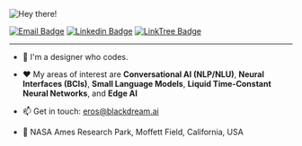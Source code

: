 ![Hey there!](https://media.tenor.com/acihnolEVYAAAAAC/goku-hi.gif)
 
[![Email Badge](https://img.shields.io/badge/-Email-c14438?style=flat-square&logo=Gmail&logoColor=white&link=mailto:eros@theotherEros.com)](mailto:eros@theotherEros.com)
[![Linkedin Badge](https://img.shields.io/badge/-LinkedIn-blue?style=flat-square&logo=Linkedin&logoColor=white&link=https://www.linkedin.com/in/erosmarcello)](https://www.linkedin.com/in/erosmarcello/)
[![LinkTree Badge](https://img.shields.io/badge/Press-12100E?style=flat-square&logo=medium&logoColor=green&link=https://linktr.ee/erosmarcello/)](https://linktr.ee/erosmarcello/)

--- 

- 🧠 I'm a designer who codes.

- ❤️ My areas of interest are **Conversational AI (NLP/NLU)**, **Neural Interfaces (BCIs)**, **Small Language Models**, **Liquid Time-Constant Neural Networks**, and  **Edge AI** 
    
- 📫 Get in touch: [eros@blackdream.ai](mailto:eros@blackdream.ai)
    
- 📍 NASA Ames Research Park, Moffett Field, California, USA
